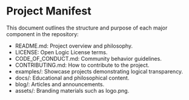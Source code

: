 # Project Manifest

This document outlines the structure and purpose of each major component in the repository:

- README.md: Project overview and philosophy.
- LICENSE: Open Logic License terms.
- CODE_OF_CONDUCT.md: Community behavior guidelines.
- CONTRIBUTING.md: How to contribute to the project.
- examples/: Showcase projects demonstrating logical transparency.
- docs/: Educational and philosophical content.
- blog/: Articles and announcements.
- assets/: Branding materials such as logo.png.
